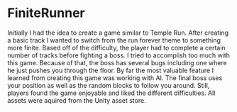 # FiniteRunner

Initially I had the idea to create a game similar to Temple Run. After creating a basic track I wanted to switch from the run forever theme to something more finite. Based off of the difficulty, the player had to complete a certain number of tracks before fighting a boss. I tried to accomplish too much with this game. Because of that, the boss has several bugs including one where he just pushes you through the floor. By far the most valuable feature I learned from creating this game was working with AI. The final boss uses your position as well as the random blocks to follow you around.
Still, players found the game enjoyable and liked the different difficulties. All assets were aquired from the Unity asset store.
